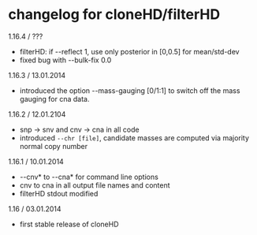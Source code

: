 # changelog for cloneHD/filterHD

1.16.4 / ???
* filterHD: if --reflect 1, use only posterior in [0,0.5] for mean/std-dev 
* fixed bug with --bulk-fix 0.0

1.16.3 / 13.01.2014
* introduced the option --mass-gauging [0/1:1] to switch off the mass gauging for cna data.

1.16.2 / 12.01.2104
* snp -> snv and cnv -> cna in all code
* introduced `--chr [file]`, candidate masses are computed via majority normal copy number

1.16.1 / 10.01.2014
* --cnv* to --cna*  for command line options
* cnv to cna in all output file names and content
* filterHD stdout modified

1.16 / 03.01.2014
* first stable release of cloneHD
